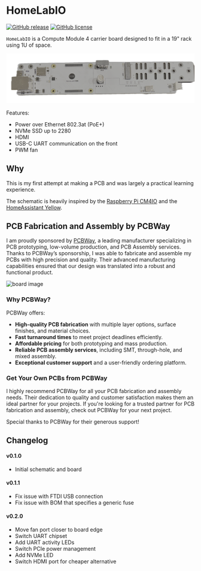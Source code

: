 # HomeLabIO

[![GitHub release](https://img.shields.io/github/release/nrwiersma/homelabio.svg)](https://github.com/nrwiersma/homelabio/releases)
[![GitHub license](https://img.shields.io/badge/license-MIT-blue.svg)](https://raw.githubusercontent.com/nrwiersma/homelabio/master/LICENSE)

`HomeLabIO` is a Compute Module 4 carrier board designed to fit in a 19" rack using 1U of space.

![board image](assets/assembled.png)

Features:

* Power over Ethernet 802.3at (PoE+)
* NVMe SSD up to 2280
* HDMI
* USB-C UART communication on the front
* PWM fan

## Why

This is my first attempt at making a PCB and was largely a practical learning experience.

The schematic is heavily inspired by the [Raspberry Pi CM4IO](https://datasheets.raspberrypi.com/cm4io/cm4io-datasheet.pdf)
and the [HomeAssistant Yellow](https://github.com/NabuCasa/yellow). 

## PCB Fabrication and Assembly by PCBWay

I am proudly sponsored by [PCBWay](https://www.pcbway.com/), a leading manufacturer specializing in PCB prototyping, 
low-volume production, and PCB Assembly services. Thanks to PCBWay’s sponsorship, I was able to fabricate and assemble 
my PCBs with high precision and quality. Their advanced manufacturing capabilities ensured that our design was 
translated into a robust and functional product.

![board image](assets/pcb.png)

### Why PCBWay?

PCBWay offers:

* **High-quality PCB fabrication** with multiple layer options, surface finishes, and material choices.
* **Fast turnaround times** to meet project deadlines efficiently.
* **Affordable pricing** for both prototyping and mass production.
* **Reliable PCB assembly services**, including SMT, through-hole, and mixed assembly.
* **Exceptional customer support** and a user-friendly ordering platform.

### Get Your Own PCBs from PCBWay

I highly recommend PCBWay for all your PCB fabrication and assembly needs. Their dedication to quality and customer 
satisfaction makes them an ideal partner for your projects. If you're looking for a trusted partner for PCB fabrication 
and assembly, check out PCBWay for your next project.

Special thanks to PCBWay for their generous support!

## Changelog

#### v0.1.0

* Initial schematic and board

#### v0.1.1

* Fix issue with FTDI USB connection
* Fix issue with BOM that specifies a generic fuse

#### v0.2.0

* Move fan port closer to board edge
* Switch UART chipset
* Add UART activity LEDs
* Switch PCIe power management
* Add NVMe LED
* Switch HDMI port for cheaper alternative
